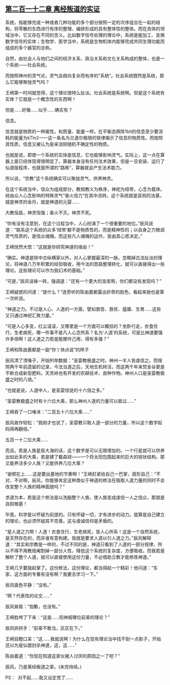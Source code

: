 ## [第二百一十二章 离经叛道的实证](https://www.xxbiquge.com/11_11207/8938605.html)


  系统，指能够完成一种或者几种功能的多个部分按照一定的次序组合在一起的结构，将零散的东西进行有序的整理、编排形成的具有整体性的整体。而在具体的领域当中，它又存在不同的含义。比如数字信号处理的理论中，系统是能加工、变换数字信号的实体；生物学、医学当中，系统是生物机体内能够完成共同生理功能而组成的多个器官的总称。

  自然，由社会人与他们之间的经济关系、政治关系和文化关系构成的整体，也是一个系统——社会系统。

  而按照神州的灵气论，灵气会趋向复杂而有序的“系统”。社会系统既然是系统，那么它能够聚拢灵气吗？

  王崎第一时间就觉得，这个理论很特么扯淡。社会系统是系统啊。但是这个系统有实体？它就是一个概念性的东西啊！

  但是……好像……似乎……确实有？

  信息。

  信息就是物质的一种属性，和质量、能量一样。在平衡态擦除1bit的信息至少要消耗的能量为kTln2——这一条名为兰道尔极限的铁律揭示了信息的物质性。而按照其性质，信息又被认为是来消除随机不确定性的物质。

  也就是说，即使一个系统的实体是信息，它也能够影响灵气。实际上，这一点在算器上面已经体现得很明显了。算器本身没有任何法术效果，但是一旦安装、运行了仙道版程序，也就是所谓的“路秩”，算器就会产生法术能力。

  所以说，“宗教”这个系统确实可以聚拢灵气，供养神灵。

  在这个系统当中，信众为组成部分，教规教义为秩序，神祀为纽带，心念为载体。经由众人心念影响的特殊灵气“香火信力”在其中流转。这个系统就是巫祝的法基，就是神灵的金丹，就是神道的元婴……

  大教恒昌，神灵恒强；香火不灭。神灵不死。

  “你有没有注意到，在这个过程当中，人心扮演了一个很重要的地位。”辰风说道：“联系这个系统的众多‘纽带’都不是物质性的，而是精神性的；以自身之力微调灵气性质的，是信众魂魄。而这些凡人魂魄的运作，皆由其心思决定。”

  王崎恍然大悟：“这就是你研究神道的缘由！”

  “确实。神道是除中古纵横家以外，对人心掌握最深的一脉。忽略掉古法扯淡的理论，将神道八万年积累的经验吸收，用今法的思路整理转化，就可以直接得出一些理论。这些理论可以作为我幻术的基础。”

  “可是，”辰风话锋一转，强调道：“还有一个更大的宝库啊，你们都没有发现吗？”

  王崎疑惑的问道：“是什么？”连旁听的陈由嘉都露出好奇的脸色，看起来她也是第一次听说。

  “神道之力。不过是人心、人道的一方面，譬如救苦、救贫、瘟癀、生育……这些又只通过神祀汇聚力量。”

  “可是人心多变，红尘滚滚，又哪里是一个方面可以概括的？坐卧行走，衣食住行，生老病死，哪一件事不是凡人心念所系？名为‘人道’的系统，可是比神道要强许多倍啊！这人道之力若是能挪作己用，得有多强？”

  王崎和陈由嘉都是一副“你丫快点说”的样子

  辰风清了清嗓子，开始列举数据：“圣婴教极盛之时。神州一半人皆虔信之。而按照两千年前遗留的记录，今法当道之后，天地生机转活，而这两千年来焚金谷更是不断合成新型肥料。天灵岭也有开发的农耕技术、良种作物。神州人口是圣婴教极盛之时的八倍。”

  “也就是说，人道中人，是圣婴信徒的十六倍之多。”

  “圣婴教极盛之时有十六位大乘，那么神州人道的力量可以抵过……”

  王崎吞了一口唾沫：“二百五十六位大乘……”

  辰风故作轻松：“我刚才也说了，圣婴教只取人道一部分的力量，所以这个数字起码得再翻倍。”

  五百一十二位大乘……

  而且。若是人族星辰大海的话，这个数字是可以无限增加的。一个行星就可以供养出如此多的大乘，若是建了戴森球——一个将太阳包围起来的巨大的球状结构，那又能养活多少人族？又能供养几位大乘？

  “谢顿在上……这是要出基地的节奏啊！”王崎赶紧给自己一巴掌，扇形自己：“不对，不对啊，辰风，你能够肯定这种类似于神道的修法在吸取人道力量的同时不会改变整个人族的精神面貌吗？”

  求道为本，若是这个修法是以洗脑整个人族，使人族变成虔信一人之信众，那就是自损根基！

  毕竟，科学是以怀疑为前提的。只有怀疑一切，才有进步的动力。就算是自己建立的理论，也必须怀疑其不完善。这与虔诚信仰是矛盾的。

  “是人道之力啊！人道！衣食住行，生老病死，皆人心所系！这是一个自然系统，是天然存在的，而非谁有意构建。我就是要求人道以引人道之力。”辰风解释道：“其实和宗教是一样的，不过不同的是，神道只看到了人道的一部分规律，所以不得不用教规阉割掉一部分人性，降低这个系统的复杂度，方便吸收。而我若是解析了整个人道，就可以直接使用这份力量，不必借助立教才能修炼神道。”

  王崎几乎要鼓起掌了。这份修法，这份理论，都当得起一个精彩！他问道：“东家，这方面的专著有没有啊？我要去学习一下。”

  辰风面色平静：“没有。”

  “啊？代表性的论文……”

  辰风耸肩：“抱歉，也没有。”

  王崎脸垮了下来：“这是……阳神阁哪位前辈的理论？”

  辰风拱拱手：“前辈不敢当，区区在下。”

  王崎目瞪口呆：“这……我就说啊！为什么在现有理论当中找不到一点影子，开始还以为是仙盟封杀神道，这，这……”

  陈由嘉道：“你现在知道这家伙被人讨厌的原因之一了吧？”

  辰风，乃是离经叛道之辈。(未完待续。)

  PS：  对不起……我又设定党了……
